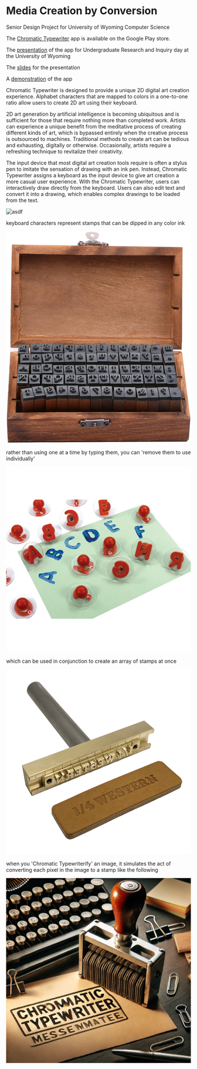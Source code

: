# Media Creation by Conversion
Senior Design Project for University of Wyoming Computer Science

The [Chromatic Typewriter](https://play.google.com/store/apps/details?id=com.dd.chromatictypewriter) app is available on the Google Play store.

The [presentation](https://youtu.be/tBWheXyS7kI) of the app for Undergraduate Research and Inquiry day at the University of Wyoming

The [slides](https://docs.google.com/presentation/d/1taTN_1qCd23NajEXMFXGLc9JDr2-MjPnnI7GVBEDYeM/edit?usp=sharing) for the presentation

A [demonstration](https://youtu.be/0zvmb9u2RgA) of the app

Chromatic Typewriter is designed to provide a unique 2D digital art creation experience. Alphabet characters that are mapped to colors in a one-to-one ratio allow users to create 2D art using their keyboard.

2D art generation by artificial intelligence is becoming ubiquitous and is sufficient for those that require nothing more than completed work. Artists can experience a unique benefit from the meditative process of creating different kinds of art, which is bypassed entirely when the creative process is outsourced to machines. Traditional methods to create art can be tedious and exhausting, digitally or otherwise. Occasionally, artists require a refreshing technique to revitalize their creativity.

The input device that most digital art creation tools require is often a stylus pen to imitate the sensation of drawing with an ink pen. Instead, Chromatic Typewriter assigns a keyboard as the input device to give art creation a more casual user experience. With the Chromatic Typewriter, users can interactively draw directly from the keyboard. Users can also edit text and convert it into a drawing, which enables complex drawings to be loaded from the text.

![asdf](https://lanesnively.github.io/images/50c7ece.jpg)

keyboard characters represent stamps that can be dipped in any color ink

![asdf](https://github.com/LaneSnively/Media-Creation-by-Conversion/blob/main/71XkHczZYoL._AC_UF894%2C1000_QL80_.jpg)

rather than using one at a time by typing them, you can 'remove them to use individually'

![asdf](https://github.com/LaneSnively/Media-Creation-by-Conversion/blob/main/22892.jpg)

which can be used in conjunction to create an array of stamps at once

![asdf](https://github.com/LaneSnively/Media-Creation-by-Conversion/blob/main/25-Western.jpg)

when you 'Chromatic Typewriterify' an image, it simulates the act of converting each pixel in the image to a stamp like the following

![asdf](https://raw.githubusercontent.com/LaneSnively/Media-Creation-by-Conversion/refs/heads/main/chromaticTypewriterStamp.webp)
